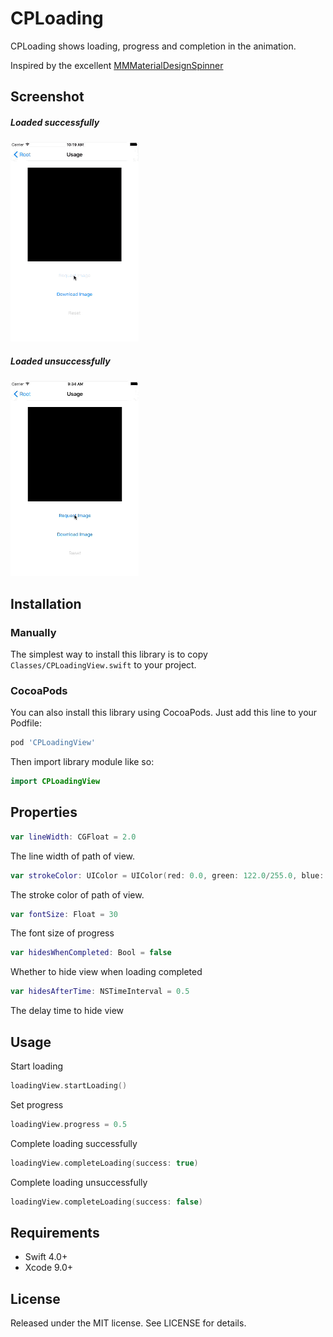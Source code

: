 # CPLoading

CPLoading shows loading, progress and completion in the animation. 

Inspired by the excellent [MMMaterialDesignSpinner](https://github.com/misterwell/MMMaterialDesignSpinner)

## Screenshot

##### Loaded successfully

![](Demo_successfully.gif)



##### Loaded unsuccessfully

![](Demo_unsuccessfully.gif)

## Installation

### Manually

The simplest way to install this library is to copy `Classes/CPLoadingView.swift` to your project.

### CocoaPods

You can also install this library using CocoaPods. Just add this line to your Podfile:

``` ruby
pod 'CPLoadingView'
```

Then import library module like so:

``` swift
import CPLoadingView
```

## Properties

``` swift
var lineWidth: CGFloat = 2.0
```

The line width of path of view.

``` swift
var strokeColor: UIColor = UIColor(red: 0.0, green: 122.0/255.0, blue: 1.0, alpha: 1.0)
```

The stroke color of path of view.

``` swift
var fontSize: Float = 30
```

The font size of progress

``` swift
var hidesWhenCompleted: Bool = false
```

Whether to hide view when loading completed

``` swift
var hidesAfterTime: NSTimeInterval = 0.5
```

The delay time to hide view

## Usage

Start loading

``` swift
loadingView.startLoading()
```

Set progress

``` swift
loadingView.progress = 0.5
```

Complete loading successfully

``` swift
loadingView.completeLoading(success: true)
```

Complete loading unsuccessfully

``` swift
loadingView.completeLoading(success: false)
```

## Requirements

* Swift 4.0+
* Xcode 9.0+

## License

Released under the MIT license. See LICENSE for details.